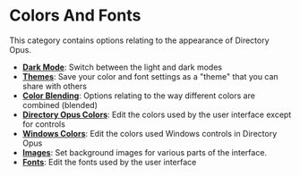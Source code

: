 # Colors And Fonts

This category contains options relating to the appearance of Directory Opus.

- **[Dark Mode](/Manual/preferences/preferences_categories/colors_and_fonts/dark_mode.md)**: Switch between the light and dark modes
- **[Themes](/Manual/preferences/preferences_categories/colors_and_fonts/themes.md)**: Save your color and font settings as a "theme" that you can share with others
- **[Color Blending](/Manual/preferences/preferences_categories/colors_and_fonts/color_blending.md)**: Options relating to the way different colors are combined (blended)
- **[Directory Opus Colors](/Manual/preferences/preferences_categories/colors_and_fonts/directory_opus_colors.md)**: Edit the colors used by the user interface except for controls
- **[Windows Colors](/Manual/preferences/preferences_categories/colors_and_fonts/windows_colors.md)**: Edit the colors used Windows controls in Directory Opus
- **[Images](/Manual/preferences/preferences_categories/colors_and_fonts/images.md)**: Set background images for various parts of the interface.
- **[Fonts](/Manual/preferences/preferences_categories/colors_and_fonts/fonts.md)**: Edit the fonts used by the user interface
